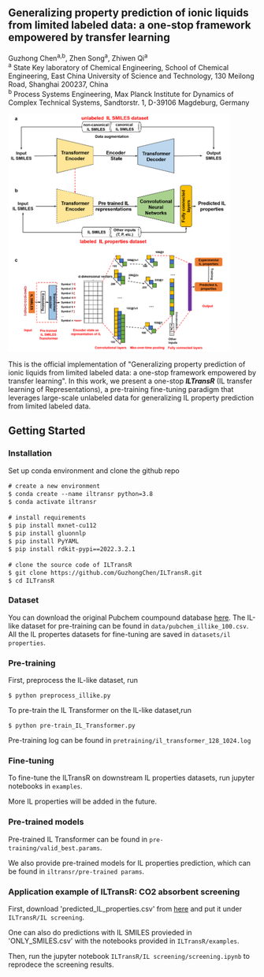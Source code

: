 ## Generalizing property prediction of ionic liquids from limited labeled data: a one-stop framework empowered by transfer learning ##

Guzhong Chen<sup>a,b</sup>, Zhen Song<sup>a</sup>, Zhiwen Qi<sup>a</sup>  
<sup>a</sup> State Key laboratory of Chemical Engineering, School of Chemical Engineering, East China University of Science and Technology, 130 Meilong Road, Shanghai 200237, China  
<sup>b</sup> Process Systems Engineering, Max Planck Institute for Dynamics of Complex Technical Systems, Sandtorstr. 1, D-39106 Magdeburg, Germany  


<img src="figs/pipeline.png" width="450">

This is the official implementation of "Generalizing property prediction of ionic liquids from limited labeled data: a one-stop framework empowered by transfer learning". In this work, we present a one-stop <strong><em>ILTransR</em></strong> (IL transfer learning of Representations), a pre-training fine-tuning paradigm that leverages large-scale unlabeled data for generalizing IL property prediction from limited labeled data.


## Getting Started

### Installation

Set up conda environment and clone the github repo

```
# create a new environment
$ conda create --name iltransr python=3.8
$ conda activate iltransr

# install requirements
$ pip install mxnet-cu112
$ pip install gluonnlp
$ pip install PyYAML
$ pip install rdkit-pypi==2022.3.2.1

# clone the source code of ILTransR
$ git clone https://github.com/GuzhongChen/ILTransR.git
$ cd ILTransR
```

### Dataset

You can download the original Pubchem coumpound database [here](ftp://ftp.ncbi.nlm.nih.gov/pubchem/Compound/). The IL-like dataset for pre-training can be found in `data/pubchem_illike_100.csv`. All the IL propertes datasets for fine-tuning are saved in `datasets/il properties`. 

### Pre-training

First, preprocess the IL-like dataset, run
```
$ python preprocess_illike.py
```

To pre-train the IL Transformer on the IL-like dataset,run
```
$ python pre-train_IL_Transformer.py
```
Pre-training log can be found in `pretraining/il_transformer_128_1024.log`
### Fine-tuning 

To fine-tune the ILTransR on downstream IL properties datasets, run jupyter notebooks in `examples`.

More IL properties will be added in the future.

### Pre-trained models

Pre-trained IL Transformer can be found in `pre-training/valid_best.params`.

We also provide pre-trained models for IL properties prediction, which can be found in `iltransr/pre-trained params`. 

### Application example of ILTransR: CO2 absorbent screening

First, download 'predicted_IL_properties.csv' from [here](https://drive.google.com/drive/folders/11CJsfLyEy6frgaN934M_JpKo4YlR_6_i?usp=sharing) and put it under `ILTransR/IL screening`.

One can also do predictions with IL SMILES provieded in 'ONLY_SMILES.csv' with the notebooks provided in `ILTransR/examples`.

Then, run the jupyter notebook `ILTransR/IL screening/screening.ipynb` to reprodece the screening results.

